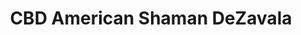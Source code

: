 ---
title: "CBD American Shaman DeZavala"
url: /san-antonio/cbd-american-shaman-dezavala/
shop: health
---